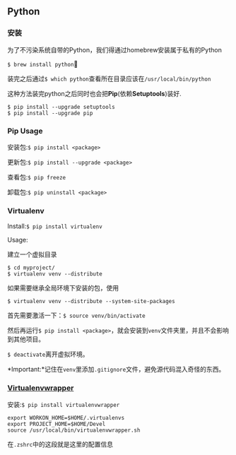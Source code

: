 ## Python

### 安装


为了不污染系统自带的Python，我们得通过homebrew安装属于私有的Python

`$ brew install python`

装完之后通过`$ which python`查看所在目录应该在`/usr/local/bin/python`

这种方法装完python之后同时也会把**Pip**(依赖**Setuptools**)装好.

```
$ pip install --upgrade setuptools
$ pip install --upgrade pip
```

### Pip Usage

安装包:`$ pip install <package>`

更新包:`$ pip install --upgrade <package>`

查看包:`$ pip freeze`

卸载包:`$ pip uninstall <package>`

### Virtualenv

Install:`$ pip install virtualenv`

Usage:

建立一个虚拟目录

```
$ cd myproject/
$ virtualenv venv --distribute
```

如果需要继承全局环境下安装的包，使用

`$ virtualenv venv --distribute --system-site-packages`


首先需要激活一下：`$ source venv/bin/activate`

然后再运行`$ pip install <package>`，就会安装到`venv`文件夹里，并且不会影响到其他项目。

`$ deactivate`离开虚拟环境。

*Important:*记住在`venv`里添加`.gitignore`文件，避免源代码混入奇怪的东西。

### [Virtualenvwrapper](http://virtualenvwrapper.readthedocs.org/en/latest/install.html)

安装:`$ pip install virtualenvwrapper`

```
export WORKON_HOME=$HOME/.virtualenvs
export PROJECT_HOME=$HOME/Devel
source /usr/local/bin/virtualenvwrapper.sh
```
在`.zshrc`中的这段就是这里的配置信息


